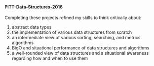 #### PITT-Data-Structures-2016

Completing these projects refined my skills to think critically about:
1. abstract data types
2. the implementation of various data structures from scratch
3. an intermediate view of various sorting, searching, and metrics algorithms
4. BigO and situational performance of data structures and algorithms
4. a well-rounded view of data structures and a situational awareness regarding how and when to use them 
